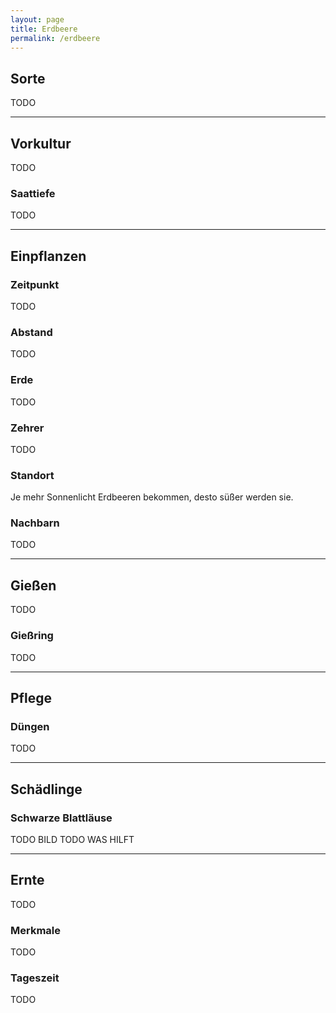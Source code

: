 ```yaml
---
layout: page
title: Erdbeere
permalink: /erdbeere
---
```


## __Sorte__
TODO

<hr>

## __Vorkultur__
TODO

### Saattiefe
TODO
<hr>

## __Einpflanzen__

### Zeitpunkt
TODO

### Abstand
TODO

### Erde
TODO

### Zehrer 
TODO

### Standort
Je mehr Sonnenlicht Erdbeeren bekommen, desto süßer werden sie.

### Nachbarn
TODO


<hr>

## __Gießen__
TODO

### Gießring
TODO
<hr>

## __Pflege__

### Düngen
TODO

<hr>

## __Schädlinge__

### Schwarze Blattläuse
TODO BILD 
TODO WAS HILFT

<hr>

## __Ernte__
TODO

### Merkmale
TODO

### Tageszeit
TODO

